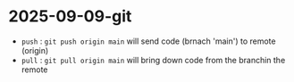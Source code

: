 # 2025-09-09-git

-  `push` : `git push origin main` will send code (brnach 'main') to remote (origin)
-  `pull` : `git pull origin main` will bring down code from the branchin the remote
